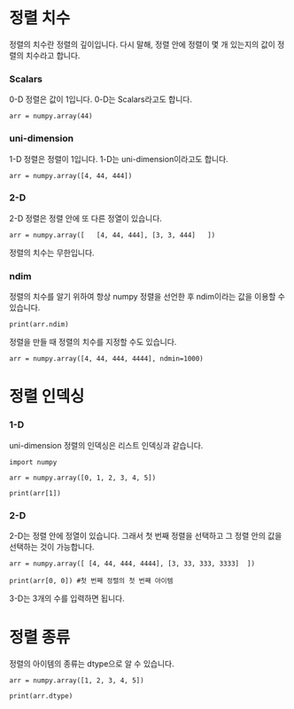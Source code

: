 
# 정렬 치수
정렬의 치수란 정렬의 깊이입니다. 다시 말해, 정렬 안에 정렬이 몇 개 있는지의 값이 정렬의 치수라고 합니다.

### Scalars
0-D 정렬은 값이 1입니다. 0-D는 Scalars라고도 합니다.

```
arr = numpy.array(44)
```

### uni-dimension
1-D 정렬은 정렬이 1입니다. 1-D는 uni-dimension이라고도 합니다.

```
arr = numpy.array([4, 44, 444])
```

### 2-D
2-D 정렬은 정렬 안에 또 다른 정열이 있습니다.

```
arr = numpy.array([   [4, 44, 444], [3, 3, 444]   ])
```

정렬의 치수는 무한입니다.

### ndim
정렬의 치수를 알기 위하여 항상 numpy 정렬을 선언한 후 ndim이라는 값을 이용할 수 있습니다.

```
print(arr.ndim)
```

정렬을 만들 때 정렬의 치수를 지정할 수도 있습니다.

```
arr = numpy.array([4, 44, 444, 4444], ndmin=1000)
```

# 정렬 인덱싱
### 1-D
uni-dimension 정렬의 인덱싱은 리스트 인덱싱과 같습니다.

```
import numpy

arr = numpy.array([0, 1, 2, 3, 4, 5])

print(arr[1])
```

### 2-D
2-D는 정렬 안에 정열이 있습니다. 그래서 첫 번째 정렬을 선택하고 그 정렬 안의 값을 선택하는 것이 가능합니다.

```
arr = numpy.array([ [4, 44, 444, 4444], [3, 33, 333, 3333]  ])

print(arr[0, 0]) #첫 번째 정렬의 첫 번째 아이템
```

3-D는 3개의 수를 입력하면 됩니다.

# 정렬 종류
정렬의 아이템의 종류는 dtype으로 알 수 있습니다.

```
arr = numpy.array([1, 2, 3, 4, 5])

print(arr.dtype)
```
